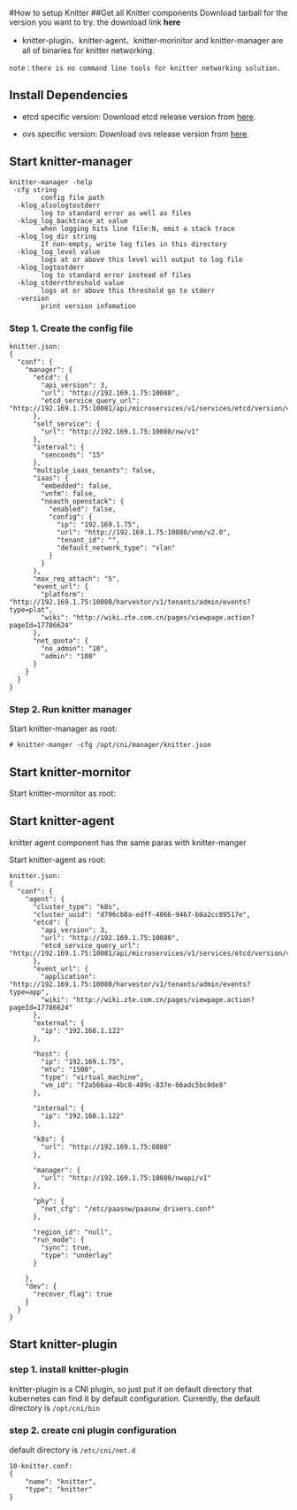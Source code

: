 #How to setup Knitter
##Get all Knitter components
Download tarball for the version you want to try. the download link **here**

- knitter-plugin、knitter-agent、knitter-morinitor and knitter-manager are all of binaries for knitter networking.

```
note：there is no command line tools for knitter networking solution.
```

## Install Dependencies
- etcd
specific version:
Download etcd release version from [here](https://github.com/coreos/etcd/releases).

- ovs
specific version:
Download ovs release version from [here](https://github.com/openvswitch/ovs/releases).

## Start knitter-manager
```
knitter-manager -help
 -cfg string
        config file path
  -klog_alsologtostderr
        log to standard error as well as files
  -klog_log_backtrace_at value
        when logging hits line file:N, emit a stack trace
  -klog_log_dir string
        If non-empty, write log files in this directory
  -klog_log_level value
        logs at or above this level will output to log file
  -klog_logtostderr
        log to standard error instead of files
  -klog_stderrthreshold value
        logs at or above this threshold go to stderr
  -version
        print version infomation
```


### Step 1. Create the config file

```
knitter.json:
{
  "conf": {
    "manager": {
      "etcd": {
        "api_version": 3,
        "url": "http://192.169.1.75:10080",
        "etcd_service_query_url": "http://192.169.1.75:10081/api/microservices/v1/services/etcd/version/v2"
      },
      "self_service": {
        "url": "http://192.169.1.75:10080/nw/v1"
      },
      "interval": {
        "senconds": "15"
      },
      "multiple_iaas_tenants": false,
      "iaas": {
        "embedded": false,
        "vnfm": false,
        "noauth_openstack": {
          "enabled": false,
          "config": {
            "ip": "192.169.1.75",
            "url": "http://192.169.1.75:10080/vnm/v2.0",
            "tenant_id": "",
            "default_network_type": "vlan"
          }
        }
      },
      "max_req_attach": "5",
      "event_url": {
        "platform": "http://192.169.1.75:10080/harvestor/v1/tenants/admin/events?type=plat",
        "wiki": "http://wiki.zte.com.cn/pages/viewpage.action?pageId=17786624"
      },
      "net_quota": {
        "no_admin": "10",
        "admin": "100"
      }
    }
  }
}
```
### Step 2. Run knitter manager
Start knitter-manager as root:
```
# knitter-manger -cfg /opt/cni/manager/knitter.json
```

## Start knitter-mornitor
Start knitter-mornitor as root:


## Start knitter-agent
knitter agent component has the same paras with knitter-manger

Start knitter-agent as root:
```
knitter.json:
{
  "conf": {
    "agent": {
      "cluster_type": "k8s",
      "cluster_uuid": "d796cb8a-edff-4066-9467-b8a2cc89517e",
      "etcd": {
        "api_version": 3,
        "url": "http://192.169.1.75:10080",
        "etcd_service_query_url": "http://192.169.1.75:10081/api/microservices/v1/services/etcd/version/v2"
      },
      "event_url": {
        "application": "http://192.169.1.75:10080/harvestor/v1/tenants/admin/events?type=app",
        "wiki": "http://wiki.zte.com.cn/pages/viewpage.action?pageId=17786624"
      },
      "external": {
        "ip": "192.168.1.122"
      },

      "host": {
        "ip": "192.169.1.75",
        "mtu": "1500",
        "type": "virtual_machine",
        "vm_id": "f2a566aa-4bc8-409c-837e-66adc5bc0de8"
      },

      "internal": {
        "ip": "192.168.1.122"
      },

      "k8s": {
        "url": "http://192.169.1.75:8080"
      },

      "manager": {
        "url": "http://192.169.1.75:10080/nwapi/v1"
      },

      "phy": {
        "net_cfg": "/etc/paasnw/paasnw_drivers.conf"
      },

      "region_id": "null",
      "run_mode": {
        "sync": true,
        "type": "underlay"
      }

    },
    "dev": {
      "recover_flag": true
    }
  }
}
```
## Start knitter-plugin
### step 1. install knitter-plugin
knitter-plugin is a CNI plugin, so just put it on default directory that kubernetes can find it by default configuration. Currently, the default directory is `/opt/cni/bin`


### step 2. create cni plugin configuration
default directory is `/etc/cni/net.d`


```
10-knitter.conf:
{
    "name": "knitter",
    "type": "knitter"
}
```


